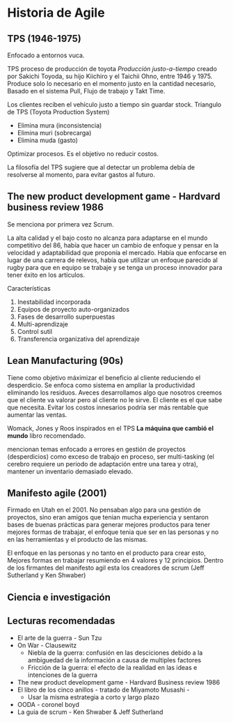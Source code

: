 # Historia de Agile 

## TPS (1946-1975)

Enfocado a entornos vuca. 

TPS proceso de producción de toyota *Producción justo-a-tiempo* creado por Sakichi Toyoda, su hijo Kiichiro y el Taichii Ohno, entre 1946 y 1975. Produce solo lo necesario en el momento justo en la cantidad necesario, Basado en el sistema Pull, Flujo de trabajo y Takt Time. 

Los clientes reciben el vehículo justo a tiempo sin guardar stock. Triangulo de TPS (Toyota Production System)

* Elimina mura (inconsistencia)
* Elimina muri (sobrecarga)
* Elimina muda (gasto)

Optimizar procesos. Es el objetivo no reducir costos. 

La filosofía del TPS sugiere que al detectar un problema debía de resolverse al momento, para evitar gastos al futuro. 


## The new product development game - Hardvard business review 1986

Se menciona por primera vez Scrum. 

La alta calidad y el bajo costo no alcanza para adaptarse en el mundo competitivo del 86, había que hacer un cambio de enfoque y pensar en la velocidad y adaptabilidad que proponía el mercado. Había que enfocarse en lugar de una carrera de relevos, había que utilizar un enfoque parecido al rugby para que en equipo se trabaje y se tenga un proceso innovador para tener éxito en los artículos. 

Características 

1. Inestabilidad incorporada
2. Equipos de proyecto auto-organizados 
3. Fases de desarrollo superpuestas
4. Multi-aprendizaje 
5. Control sutil 
6. Transferencia organizativa del aprendizaje 

## Lean Manufacturing (90s)

Tiene como objetivo máximizar el beneficio al cliente reduciendo el desperdicio. Se enfoca como sistema en ampliar la productividad eliminando los residuos. Aveces desarrollamos algo que nosotros creemos que el cliente va valorar pero al cliente no le sirve. El cliente es el que sabe que necesita. Evitar los costos innesarios podría ser más rentable que aumentar las ventas. 

Womack, Jones y Roos inspirados en el TPS **La máquina que cambió el mundo** libro recomendado. 

mencionan temas enfocado a errores en gestión de proyectos (desperdicios) como exceso de trabajo en proceso, ser multi-tasking (el cerebro requiere un periodo de adaptación entre una tarea y otra),  mantener un inventario demasiado elevado. 

## Manifesto agile (2001)

Firmado en Utah en el 2001. No pensaban algo para una gestión de proyectos, sino eran amigos que tenian mucha experiencia y sentaron bases de buenas prácticas para generar mejores productos para tener mejores formas de trabajar, el enfoque tenia que ser en las personas y no en las herramientas y el producto de las mismas. 

El enfoque en las personas y no tanto en el producto para crear esto, Mejores formas en trabajar resumiendo en 4 valores y 12 principios. Dentro de los firmantes del manifesto agil esta los creadores de scrum (Jeff Sutherland y Ken Shwaber)


## Ciencia e investigación 


## Lecturas recomendadas

* El arte de la guerra - Sun Tzu
* On War - Clausewitz
	* Niebla de la guerra: confusión en las desciciones debido a la ambiguedad de la información a causa de multiples factores 
	* Fricción de la guerra: el efecto de la realidad en las ideas e intenciones de la guerra 
* The new product development game - Hardvard Business review 1986
* El libro de los cinco anillos - tratado de Miyamoto Musashi - 
	* Usar la misma estrategia a corto y largo plazo 
* OODA - coronel boyd
* La guia de scrum - Ken Shwaber & Jeff Sutherland 